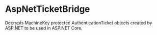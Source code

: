 # AspNetTicketBridge

Decrypts MachineKey protected AuthenticationTicket objects created by ASP.NET to be used in ASP.NET Core.